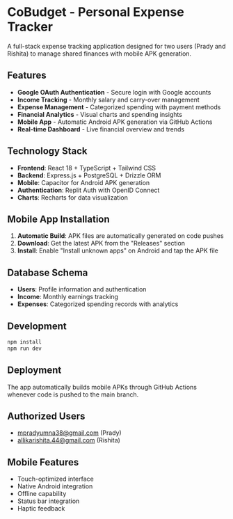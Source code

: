 # CoBudget - Personal Expense Tracker

A full-stack expense tracking application designed for two users (Prady and Rishita) to manage shared finances with mobile APK generation.

## Features

- **Google OAuth Authentication** - Secure login with Google accounts
- **Income Tracking** - Monthly salary and carry-over management
- **Expense Management** - Categorized spending with payment methods
- **Financial Analytics** - Visual charts and spending insights
- **Mobile App** - Automatic Android APK generation via GitHub Actions
- **Real-time Dashboard** - Live financial overview and trends

## Technology Stack

- **Frontend**: React 18 + TypeScript + Tailwind CSS
- **Backend**: Express.js + PostgreSQL + Drizzle ORM
- **Mobile**: Capacitor for Android APK generation
- **Authentication**: Replit Auth with OpenID Connect
- **Charts**: Recharts for data visualization

## Mobile App Installation

1. **Automatic Build**: APK files are automatically generated on code pushes
2. **Download**: Get the latest APK from the "Releases" section
3. **Install**: Enable "Install unknown apps" on Android and tap the APK file

## Database Schema

- **Users**: Profile information and authentication
- **Income**: Monthly earnings tracking
- **Expenses**: Categorized spending records with analytics

## Development

```bash
npm install
npm run dev
```

## Deployment

The app automatically builds mobile APKs through GitHub Actions whenever code is pushed to the main branch.

## Authorized Users

- mpradyumna38@gmail.com (Prady)
- allikarishita.44@gmail.com (Rishita)

## Mobile Features

- Touch-optimized interface
- Native Android integration
- Offline capability
- Status bar integration
- Haptic feedback